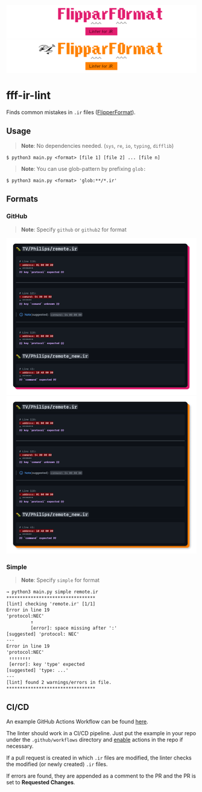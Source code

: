 ![Header-Dark](./assets/bg_dark.png#gh-dark-mode-only)
![Header-Light](./assets/bg_light.png#gh-light-mode-only)

# fff-ir-lint

Finds common mistakes in `.ir` files ([FlipperFormat](https://github.com/Eng1n33r/flipperzero-firmware/tree/dev/lib/flipper_format)).

## Usage

> **Note**: No dependencies needed. (`sys`, `re`, `io`, `typing`, `difflib`)

```shell
$ python3 main.py <format> [file 1] [file 2] ... [file n]
```

> **Note**: You can use glob-pattern by prefixing `glob:`

```shell
$ python3 main.py <format> 'glob:**/*.ir'
```

## Formats

### GitHub

> **Note**: Specify `github` or `github2` for format

![GitHub-Dark](./assets/gh_dark.png#gh-dark-mode-only)
![GitHub-Light](./assets/gh_light.png#gh-light-mode-only)

### Simple

> **Note**: Specify `simple` for format

```
→ python3 main.py simple remote.ir
*********************************
[lint] checking 'remote.ir' [1/1]
Error in line 19
'protocol:NEC'
         ↑
         [error]: space missing after ':'
[suggested] 'protocol: NEC'
---
Error in line 19
'protocol:NEC'
 ↑↑↑↑↑↑↑↑
 [error]: key 'type' expected
[suggested] 'type: ...'
---
[lint] found 2 warnings/errors in file.
*********************************
```

## CI/CD

An example GitHub Actions Workflow can be found [here](./examples/gh_actions_pr_lint_review.yaml).

The linter should work in a CI/CD pipeline.
Just put the example in your repo under the `.github/workflows` directory and 
[enable](https://docs.github.com/en/actions/managing-workflow-runs/disabling-and-enabling-a-workflow)
actions in the repo if necessary.

If a pull request is created in which `.ir` files are modified, the linter checks the modified (or newly created) `.ir` files.

If errors are found, they are appended as a comment to the PR and the PR is set to **Requested Changes**.
